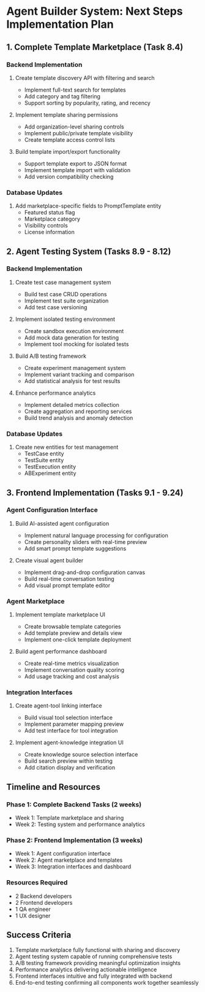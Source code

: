 # Agent Builder System: Next Steps Implementation Plan

## 1. Complete Template Marketplace (Task 8.4)

### Backend Implementation
1. Create template discovery API with filtering and search
   - Implement full-text search for templates
   - Add category and tag filtering
   - Support sorting by popularity, rating, and recency

2. Implement template sharing permissions
   - Add organization-level sharing controls
   - Implement public/private template visibility
   - Create template access control lists

3. Build template import/export functionality
   - Support template export to JSON format
   - Implement template import with validation
   - Add version compatibility checking

### Database Updates
1. Add marketplace-specific fields to PromptTemplate entity
   - Featured status flag
   - Marketplace category
   - Visibility controls
   - License information

## 2. Agent Testing System (Tasks 8.9 - 8.12)

### Backend Implementation
1. Create test case management system
   - Build test case CRUD operations
   - Implement test suite organization
   - Add test case versioning

2. Implement isolated testing environment
   - Create sandbox execution environment
   - Add mock data generation for testing
   - Implement tool mocking for isolated tests

3. Build A/B testing framework
   - Create experiment management system
   - Implement variant tracking and comparison
   - Add statistical analysis for test results

4. Enhance performance analytics
   - Implement detailed metrics collection
   - Create aggregation and reporting services
   - Build trend analysis and anomaly detection

### Database Updates
1. Create new entities for test management
   - TestCase entity
   - TestSuite entity
   - TestExecution entity
   - ABExperiment entity

## 3. Frontend Implementation (Tasks 9.1 - 9.24)

### Agent Configuration Interface
1. Build AI-assisted agent configuration
   - Implement natural language processing for configuration
   - Create personality sliders with real-time preview
   - Add smart prompt template suggestions

2. Create visual agent builder
   - Implement drag-and-drop configuration canvas
   - Build real-time conversation testing
   - Add visual prompt template editor

### Agent Marketplace
1. Implement template marketplace UI
   - Create browsable template categories
   - Add template preview and details view
   - Implement one-click template deployment

2. Build agent performance dashboard
   - Create real-time metrics visualization
   - Implement conversation quality scoring
   - Add usage tracking and cost analysis

### Integration Interfaces
1. Create agent-tool linking interface
   - Build visual tool selection interface
   - Implement parameter mapping preview
   - Add test interface for tool integration

2. Implement agent-knowledge integration UI
   - Create knowledge source selection interface
   - Build search preview within testing
   - Add citation display and verification

## Timeline and Resources

### Phase 1: Complete Backend Tasks (2 weeks)
- Week 1: Template marketplace and sharing
- Week 2: Testing system and performance analytics

### Phase 2: Frontend Implementation (3 weeks)
- Week 1: Agent configuration interface
- Week 2: Agent marketplace and templates
- Week 3: Integration interfaces and dashboard

### Resources Required
- 2 Backend developers
- 2 Frontend developers
- 1 QA engineer
- 1 UX designer

## Success Criteria

1. Template marketplace fully functional with sharing and discovery
2. Agent testing system capable of running comprehensive tests
3. A/B testing framework providing meaningful optimization insights
4. Performance analytics delivering actionable intelligence
5. Frontend interfaces intuitive and fully integrated with backend
6. End-to-end testing confirming all components work together seamlessly